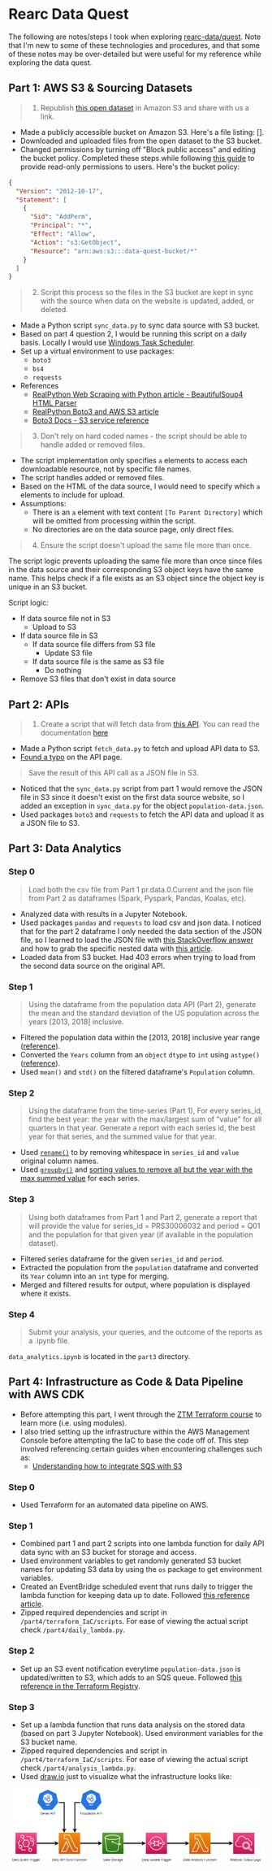 # Rearc Data Quest

The following are notes/steps I took when exploring [rearc-data/quest](https://github.com/rearc-data/quest). Note that I'm new to some of these technologies and procedures, and that some of these notes may be over-detailed but were useful for my reference while exploring the data quest.

## Part 1: AWS S3 & Sourcing Datasets

> 1. Republish [this open dataset](https://download.bls.gov/pub/time.series/pr/) in Amazon S3 and share with us a link.

- Made a publicly accessible bucket on Amazon S3. Here's a file listing: [].
- Downloaded and uploaded files from the open dataset to the S3 bucket.
- Changed permissions by turning off "Block public access" and editing the bucket policy. Completed these steps while following [this guide](https://www.simplified.guide/aws/s3/create-public-bucket) to provide read-only permissions to users. Here's the bucket policy:

```json
{
  "Version": "2012-10-17",
  "Statement": [
    {
      "Sid": "AddPerm",
      "Principal": "*",
      "Effect": "Allow",
      "Action": "s3:GetObject",
      "Resource": "arn:aws:s3:::data-quest-bucket/*"
    }
  ]
}
```

> 2. Script this process so the files in the S3 bucket are kept in sync with the source when data on the website is updated, added, or deleted.

- Made a Python script `sync_data.py` to sync data source with S3 bucket.
- Based on part 4 question 2, I would be running this script on a daily basis. Locally I would use [Windows Task Scheduler](https://www.geeksforgeeks.org/schedule-a-python-script-to-run-daily/).
- Set up a virtual environment to use packages:
  - `boto3`
  - `bs4`
  - `requests`
- References
  - [RealPython Web Scraping with Python article - BeautifulSoup4 HTML Parser](https://realpython.com/python-web-scraping-practical-introduction/#use-an-html-parser-for-web-scraping-in-python)
  - [RealPython Boto3 and AWS S3 article](https://realpython.com/python-boto3-aws-s3/)
  - [Boto3 Docs - S3 service reference](https://boto3.amazonaws.com/v1/documentation/api/latest/reference/services/s3.html)

> 3. Don't rely on hard coded names - the script should be able to handle added or removed files.

- The script implementation only specifies `a` elements to access each downloadable resource, not by specific file names.
- The script handles added or removed files.
- Based on the HTML of the data source, I would need to specify which `a` elements to include for upload.
- Assumptions:
  - There is an `a` element with text content `[To Parent Directory]` which will be omitted from processing within the script.
  - No directories are on the data source page, only direct files.

> 4. Ensure the script doesn't upload the same file more than once.

The script logic prevents uploading the same file more than once since files in the data source and their corresponding S3 object keys have the same name. This helps check if a file exists as an S3 object since the object key is unique in an S3 bucket.

Script logic:

- If data source file not in S3
  - Upload to S3
- If data source file in S3
  - If data source file differs from S3 file
    - Update S3 file
  - If data source file is the same as S3 file
    - Do nothing
- Remove S3 files that don't exist in data source

## Part 2: APIs

> 1. Create a script that will fetch data from [this API](https://datausa.io/api/data?drilldowns=Nation&measures=Population). You can read the documentation [here](https://datausa.io/about/api/)

- Made a Python script `fetch_data.py` to fetch and upload API data to S3.
- [Found a typo](https://github.com/DataUSA/datausa-site/pull/972) on the API page.

> Save the result of this API call as a JSON file in S3.

- Noticed that the `sync_data.py` script from part 1 would remove the JSON file in S3 since it doesn't exist on the first data source website, so I added an exception in `sync_data.py` for the object `population-data.json`.
- Used packages `boto3` and `requests` to fetch the API data and upload it as a JSON file to S3.

## Part 3: Data Analytics

### Step 0

> Load both the csv file from Part 1 pr.data.0.Current and the json file from Part 2 as dataframes (Spark, Pyspark, Pandas, Koalas, etc).

- Analyzed data with results in a Jupyter Notebook.
- Used packages `pandas` and `requests` to load csv and json data. I noticed that for the part 2 dataframe I only needed the data section of the JSON file, so I learned to load the JSON file with [this StackOverflow answer](https://stackoverflow.com/a/62930034) and how to grab the specific nested data with [this article](https://towardsdatascience.com/how-to-convert-json-into-a-pandas-dataframe-100b2ae1e0d8).
- Loaded data from S3 bucket. Had 403 errors when trying to load from the second data source on the original API.

### Step 1

> Using the dataframe from the population data API (Part 2), generate the mean and the standard deviation of the US population across the years [2013, 2018] inclusive.

- Filtered the population data within the [2013, 2018] inclusive year range ([reference](https://realpython.com/pandas-python-explore-dataset/#querying-your-dataset)).
- Converted the `Years` column from an `object` `dtype` to `int` using `astype()` ([reference](https://stackoverflow.com/a/39216001)).
- Used `mean()` and `std()` on the filtered dataframe's `Population` column.

### Step 2

> Using the dataframe from the time-series (Part 1), For every series_id, find the best year: the year with the max/largest sum of "value" for all quarters in that year. Generate a report with each series id, the best year for that series, and the summed value for that year.

- Used [`rename()`](https://pandas.pydata.org/docs/reference/api/pandas.DataFrame.rename.html) to by removing whitespace in `series_id` and `value` original column names.
- Used [`groupby()`](https://pandas.pydata.org/docs/reference/api/pandas.DataFrame.groupby.html) and [sorting values to remove all but the year with the max summed value](https://stackoverflow.com/a/45999101) for each series.

### Step 3

> Using both dataframes from Part 1 and Part 2, generate a report that will provide the value for series_id = PRS30006032 and period = Q01 and the population for that given year (if available in the population dataset).

- Filtered series dataframe for the given `series_id` and `period`.
- Extracted the population from the `population` dataframe and converted its `Year` column into an `int` type for merging.
- Merged and filtered results for output, where population is displayed where it exists.

### Step 4

> Submit your analysis, your queries, and the outcome of the reports as a .ipynb file.

`data_analytics.ipynb` is located in the `part3` directory.

## Part 4: Infrastructure as Code & Data Pipeline with AWS CDK

- Before attempting this part, I went through the [ZTM Terraform course](https://zerotomastery.io/courses/learn-terraform-certification/) to learn more (i.e. using modules).
- I also tried setting up the infrastructure within the AWS Management Console before attempting the IaC to base the code off of. This step involved referencing certain guides when encountering challenges such as:
  - [Understanding how to integrate SQS with S3](https://www.youtube.com/watch?v=ZDHy3pwJnyo)

### Step 0

- Used Terraform for an automated data pipeline on AWS.

### Step 1

- Combined part 1 and part 2 scripts into one lambda function for daily API data sync with an S3 bucket for storage and access.
- Used environment variables to get randomly generated S3 bucket names for updating S3 data by using the `os` package to get environment variables.
- Created an EventBridge scheduled event that runs daily to trigger the lambda function for keeping data up to date. Followed [this reference article](https://openupthecloud.com/terraform-lambda-scheduled-event/).
- Zipped required dependencies and script in `/part4/terraform_IaC/scripts`. For ease of viewing the actual script check `/part4/daily_lambda.py`.

### Step 2

- Set up an S3 event notification everytime `population-data.json` is updated/written to S3, which adds to an SQS queue. Followed [this reference in the Terraform Registry](https://registry.terraform.io/providers/hashicorp/aws/latest/docs/resources/s3_bucket_notification#add-notification-configuration-to-sqs-queue).

### Step 3

- Set up a lambda function that runs data analysis on the stored data (based on part 3 Jupyter Notebook). Used environment variables for the S3 bucket name.
- Zipped required dependencies and script in `/part4/terraform_IaC/scripts`. For ease of viewing the actual script check `/part4/analysis_lambda.py`.
- Used [draw.io](https://draw.io/) just to visualize what the infrastructure looks like:

![Data Quest AWS Infrastructure Diagram](diagram.png)
